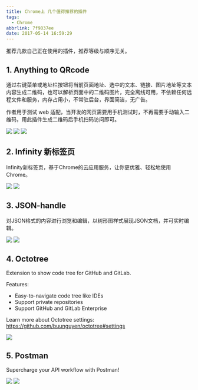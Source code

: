 ```yaml
---
title: Chrome上 几个值得推荐的插件
tags:
  - Chrome
abbrlink: 7f9837ee
date: 2017-05-14 16:59:29
---
```


推荐几款自己正在使用的插件，推荐等级与顺序无关。

## 1. Anything to QRcode

通过右键菜单或地址栏按钮将当前页面地址、选中的文本、链接、图片地址等文本内容生成二维码，也可以解析页面中的二维码图片，完全离线可用，不依赖任何远程文件和服务，内存占用小，不常驻后台，界面简洁，无广告。

作者用于测试 web 适配，当开发的网页需要用手机测试时，不再需要手动输入二维码，用此插件生成二维码后手机扫码访问即可。
<!-- more -->
 ![](http://opz28dn03.bkt.clouddn.com/2017-05-14-17-07-58.jpg)
 ![](http://opz28dn03.bkt.clouddn.com/2017-05-14-17-08-20.jpg)
 ![](http://opz28dn03.bkt.clouddn.com/2017-05-14-17-08-51.jpg)

## 2. Infinity 新标签页

Infinity新标签页，基于Chrome的云应用服务，让你更优雅、轻松地使用Chrome。

 ![](http://opz28dn03.bkt.clouddn.com/2017-05-14-17-10-38.jpg)
 ![](http://opz28dn03.bkt.clouddn.com/2017-05-14-17-11-11.jpg)

## 3. JSON-handle

对JSON格式的内容进行浏览和编辑，以树形图样式展现JSON文档，并可实时编辑。

 ![](http://opz28dn03.bkt.clouddn.com/2017-05-14-17-14-56.jpg)
 ![](http://opz28dn03.bkt.clouddn.com/2017-05-14-17-15-09.jpg)

## 4. Octotree

Extension to show code tree for GitHub and GitLab.  
 
 Features:
 * Easy-to-navigate code tree like IDEs
 * Support private repositories
 * Support GitHub and GitLab Enterprise
 
Learn more about Octotree settings: https://github.com/buunguyen/octotree#settings

 ![](http://opz28dn03.bkt.clouddn.com/2017-05-14-17-19-48.jpg)

## 5. Postman

Supercharge your API workflow with Postman!

 ![](http://opz28dn03.bkt.clouddn.com/2017-05-14-17-22-01.jpg)
 ![](http://opz28dn03.bkt.clouddn.com/2017-05-14-17-22-36.jpg)


